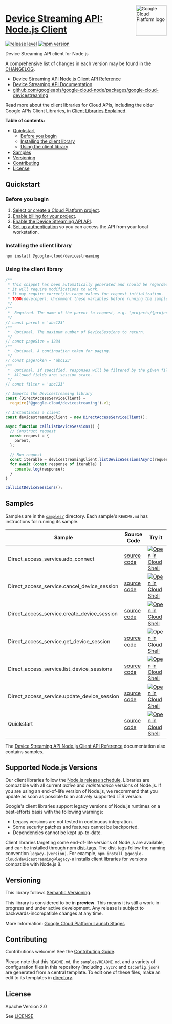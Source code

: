 [//]: # "This README.md file is auto-generated, all changes to this file will be lost."
[//]: # "To regenerate it, use `python -m synthtool`."
<img src="https://avatars2.githubusercontent.com/u/2810941?v=3&s=96" alt="Google Cloud Platform logo" title="Google Cloud Platform" align="right" height="96" width="96"/>

# [Device Streaming API: Node.js Client](https://github.com/googleapis/google-cloud-node/tree/main/packages/google-cloud-devicestreaming)

[![release level](https://img.shields.io/badge/release%20level-preview-yellow.svg?style=flat)](https://cloud.google.com/terms/launch-stages)
[![npm version](https://img.shields.io/npm/v/@google-cloud/devicestreaming.svg)](https://www.npmjs.org/package/@google-cloud/devicestreaming)




Device Streaming API client for Node.js


A comprehensive list of changes in each version may be found in
[the CHANGELOG](https://github.com/googleapis/google-cloud-node/tree/main/packages/google-cloud-devicestreaming/CHANGELOG.md).

* [Device Streaming API Node.js Client API Reference][client-docs]
* [Device Streaming API Documentation][product-docs]
* [github.com/googleapis/google-cloud-node/packages/google-cloud-devicestreaming](https://github.com/googleapis/google-cloud-node/tree/main/packages/google-cloud-devicestreaming)

Read more about the client libraries for Cloud APIs, including the older
Google APIs Client Libraries, in [Client Libraries Explained][explained].

[explained]: https://cloud.google.com/apis/docs/client-libraries-explained

**Table of contents:**


* [Quickstart](#quickstart)
  * [Before you begin](#before-you-begin)
  * [Installing the client library](#installing-the-client-library)
  * [Using the client library](#using-the-client-library)
* [Samples](#samples)
* [Versioning](#versioning)
* [Contributing](#contributing)
* [License](#license)

## Quickstart

### Before you begin

1.  [Select or create a Cloud Platform project][projects].
1.  [Enable billing for your project][billing].
1.  [Enable the Device Streaming API API][enable_api].
1.  [Set up authentication][auth] so you can access the
    API from your local workstation.

### Installing the client library

```bash
npm install @google-cloud/devicestreaming
```


### Using the client library

```javascript
/**
 * This snippet has been automatically generated and should be regarded as a code template only.
 * It will require modifications to work.
 * It may require correct/in-range values for request initialization.
 * TODO(developer): Uncomment these variables before running the sample.
 */
/**
 *  Required. The name of the parent to request, e.g. "projects/{project_id}"
 */
// const parent = 'abc123'
/**
 *  Optional. The maximum number of DeviceSessions to return.
 */
// const pageSize = 1234
/**
 *  Optional. A continuation token for paging.
 */
// const pageToken = 'abc123'
/**
 *  Optional. If specified, responses will be filtered by the given filter.
 *  Allowed fields are: session_state.
 */
// const filter = 'abc123'

// Imports the Devicestreaming library
const {DirectAccessServiceClient} =
  require('@google-cloud/devicestreaming').v1;

// Instantiates a client
const devicestreamingClient = new DirectAccessServiceClient();

async function callListDeviceSessions() {
  // Construct request
  const request = {
    parent,
  };

  // Run request
  const iterable = devicestreamingClient.listDeviceSessionsAsync(request);
  for await (const response of iterable) {
    console.log(response);
  }
}

callListDeviceSessions();

```



## Samples

Samples are in the [`samples/`](https://github.com/googleapis/google-cloud-node/tree/main/packages/google-cloud-devicestreaming/samples) directory. Each sample's `README.md` has instructions for running its sample.

| Sample                      | Source Code                       | Try it |
| --------------------------- | --------------------------------- | ------ |
| Direct_access_service.adb_connect | [source code](https://github.com/googleapis/google-cloud-node/blob/main/packages/google-cloud-devicestreaming/samples/generated/v1/direct_access_service.adb_connect.js) | [![Open in Cloud Shell][shell_img]](https://console.cloud.google.com/cloudshell/open?git_repo=https://github.com/googleapis/google-cloud-node&page=editor&open_in_editor=packages/google-cloud-devicestreaming/samples/generated/v1/direct_access_service.adb_connect.js,packages/google-cloud-devicestreaming/samples/README.md) |
| Direct_access_service.cancel_device_session | [source code](https://github.com/googleapis/google-cloud-node/blob/main/packages/google-cloud-devicestreaming/samples/generated/v1/direct_access_service.cancel_device_session.js) | [![Open in Cloud Shell][shell_img]](https://console.cloud.google.com/cloudshell/open?git_repo=https://github.com/googleapis/google-cloud-node&page=editor&open_in_editor=packages/google-cloud-devicestreaming/samples/generated/v1/direct_access_service.cancel_device_session.js,packages/google-cloud-devicestreaming/samples/README.md) |
| Direct_access_service.create_device_session | [source code](https://github.com/googleapis/google-cloud-node/blob/main/packages/google-cloud-devicestreaming/samples/generated/v1/direct_access_service.create_device_session.js) | [![Open in Cloud Shell][shell_img]](https://console.cloud.google.com/cloudshell/open?git_repo=https://github.com/googleapis/google-cloud-node&page=editor&open_in_editor=packages/google-cloud-devicestreaming/samples/generated/v1/direct_access_service.create_device_session.js,packages/google-cloud-devicestreaming/samples/README.md) |
| Direct_access_service.get_device_session | [source code](https://github.com/googleapis/google-cloud-node/blob/main/packages/google-cloud-devicestreaming/samples/generated/v1/direct_access_service.get_device_session.js) | [![Open in Cloud Shell][shell_img]](https://console.cloud.google.com/cloudshell/open?git_repo=https://github.com/googleapis/google-cloud-node&page=editor&open_in_editor=packages/google-cloud-devicestreaming/samples/generated/v1/direct_access_service.get_device_session.js,packages/google-cloud-devicestreaming/samples/README.md) |
| Direct_access_service.list_device_sessions | [source code](https://github.com/googleapis/google-cloud-node/blob/main/packages/google-cloud-devicestreaming/samples/generated/v1/direct_access_service.list_device_sessions.js) | [![Open in Cloud Shell][shell_img]](https://console.cloud.google.com/cloudshell/open?git_repo=https://github.com/googleapis/google-cloud-node&page=editor&open_in_editor=packages/google-cloud-devicestreaming/samples/generated/v1/direct_access_service.list_device_sessions.js,packages/google-cloud-devicestreaming/samples/README.md) |
| Direct_access_service.update_device_session | [source code](https://github.com/googleapis/google-cloud-node/blob/main/packages/google-cloud-devicestreaming/samples/generated/v1/direct_access_service.update_device_session.js) | [![Open in Cloud Shell][shell_img]](https://console.cloud.google.com/cloudshell/open?git_repo=https://github.com/googleapis/google-cloud-node&page=editor&open_in_editor=packages/google-cloud-devicestreaming/samples/generated/v1/direct_access_service.update_device_session.js,packages/google-cloud-devicestreaming/samples/README.md) |
| Quickstart | [source code](https://github.com/googleapis/google-cloud-node/blob/main/packages/google-cloud-devicestreaming/samples/quickstart.js) | [![Open in Cloud Shell][shell_img]](https://console.cloud.google.com/cloudshell/open?git_repo=https://github.com/googleapis/google-cloud-node&page=editor&open_in_editor=packages/google-cloud-devicestreaming/samples/quickstart.js,packages/google-cloud-devicestreaming/samples/README.md) |



The [Device Streaming API Node.js Client API Reference][client-docs] documentation
also contains samples.

## Supported Node.js Versions

Our client libraries follow the [Node.js release schedule](https://github.com/nodejs/release#release-schedule).
Libraries are compatible with all current _active_ and _maintenance_ versions of
Node.js.
If you are using an end-of-life version of Node.js, we recommend that you update
as soon as possible to an actively supported LTS version.

Google's client libraries support legacy versions of Node.js runtimes on a
best-efforts basis with the following warnings:

* Legacy versions are not tested in continuous integration.
* Some security patches and features cannot be backported.
* Dependencies cannot be kept up-to-date.

Client libraries targeting some end-of-life versions of Node.js are available, and
can be installed through npm [dist-tags](https://docs.npmjs.com/cli/dist-tag).
The dist-tags follow the naming convention `legacy-(version)`.
For example, `npm install @google-cloud/devicestreaming@legacy-8` installs client libraries
for versions compatible with Node.js 8.

## Versioning

This library follows [Semantic Versioning](http://semver.org/).







This library is considered to be in **preview**. This means it is still a
work-in-progress and under active development. Any release is subject to
backwards-incompatible changes at any time.


More Information: [Google Cloud Platform Launch Stages][launch_stages]

[launch_stages]: https://cloud.google.com/terms/launch-stages

## Contributing

Contributions welcome! See the [Contributing Guide](https://github.com/googleapis/google-cloud-node/blob/main/CONTRIBUTING.md).

Please note that this `README.md`, the `samples/README.md`,
and a variety of configuration files in this repository (including `.nycrc` and `tsconfig.json`)
are generated from a central template. To edit one of these files, make an edit
to its templates in
[directory](https://github.com/googleapis/synthtool).

## License

Apache Version 2.0

See [LICENSE](https://github.com/googleapis/google-cloud-node/blob/main/LICENSE)

[client-docs]: https://cloud.google.com/nodejs/docs/reference/devicestreaming/latest
[product-docs]: https://cloud.google.com/device-streaming/docs
[shell_img]: https://gstatic.com/cloudssh/images/open-btn.png
[projects]: https://console.cloud.google.com/project
[billing]: https://support.google.com/cloud/answer/6293499#enable-billing
[enable_api]: https://console.cloud.google.com/flows/enableapi?apiid=devicestreaming.googleapis.com
[auth]: https://cloud.google.com/docs/authentication/external/set-up-adc-local
